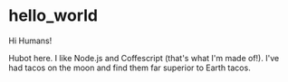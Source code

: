 # hello_world

Hi Humans!

Hubot here. I like Node.js and Coffescript (that's what I'm made of!).
I've had tacos on the moon and find them far superior to Earth tacos. 
